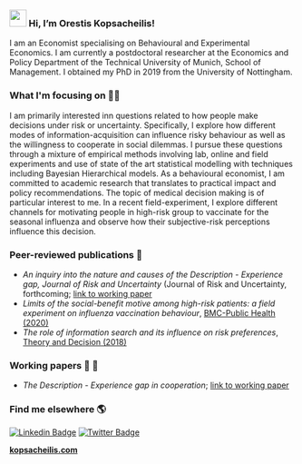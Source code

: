 ### <img src="https://media.giphy.com/media/hvRJCLFzcasrR4ia7z/giphy.gif" width="30px"> Hi, I’m Orestis Kopsacheilis!
I am an Economist specialising on Behavioural and Experimental Economics. 
I am currently a postdoctoral researcher at the Economics and Policy Department of the Technical University of Munich, School of Management. 
I obtained my PhD in 2019 from the University of Nottingham.

### What I'm focusing on 👨‍💻
I am primarily interested inn questions related to how people make decisions under risk or uncertainty. 
Specifically, I explore how different modes of information-acquisition can influence risky behaviour as well as the willingness to cooperate in social dilemmas. 
I pursue these questions through a mixture of empirical methods involving lab, online and field experiments and use of state of the art statistical modelling with techniques including Bayesian Hierarchical models.
As a behavioural economist, I am committed to academic research that translates to practical impact and policy recommendations.
The topic of medical decision making is of particular interest to me. 
In a recent field-experiment, I explore different channels for motivating people in high-risk group to vaccinate for the seasonal influenza and observe how their subjective-risk perceptions influence this decision.

### Peer-reviewed publications 🧾
- _An inquiry into the nature and causes of the Description - Experience gap, Journal of Risk and Uncertainty_ (Journal of Risk and Uncertainty, forthcoming; [link to working paper](https://www.nottingham.ac.uk/cedex/documents/papers/cedex-discussion-paper-2019-15.pdf)
- _Limits of the social-benefit motive among high-risk patients: a field experiment on influenza vaccination behaviour_, [BMC-Public Health (2020)](https://link.springer.com/epdf/10.1186/s12889-020-8246-3?author_access_token=TlJOz_z2bbCgDBkGVLdqOm_BpE1tBhCbnbw3BuzI2RNcwGVBdVq_KelKAmH5RYad41SqJfFI8fH1TRB2L1Or0CpbwedEsCVn0WTjpCPgU5e_06E_Wti_J-Th7Ep1wdo5BaBE7jNecd7mGcAacT7lBA%3D%3D)
- _The role of information search and its influence on risk preferences_, [Theory and Decision (2018)](https://link.springer.com/article/10.1007/s11238-017-9623-y)


### Working papers :wrench: 🧾
- _The Description - Experience gap in cooperation_; [link to working paper](https://kopsacheilis.com/wp-content/uploads/2020/10/DEgapCooperation.pdf)

### Find me elsewhere 🌎
[![Linkedin Badge](https://img.shields.io/badge/-LinkedIn-blue?style=flat-square&logo=Linkedin&logoColor=white&link=https://www.linkedin.com/in/harshkumarkhatri/)](https://www.linkedin.com/in/orestis-kopsacheilis-1074a441)  [![Twitter Badge](https://img.shields.io/badge/-Twitter-1ca0f1?style=flat-square&labelColor=1ca0f1&logo=twitter&logoColor=white&link=https://twitter.com/_diogorodrigues)](https://twitter.com/Orestis_Kps)


**[kopsacheilis.com](https://kopsacheilis.com/)**

